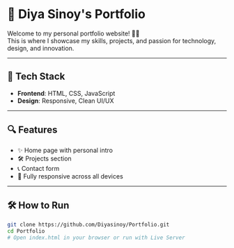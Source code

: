 # 💼 Diya Sinoy's Portfolio

Welcome to my personal portfolio website! 👩‍💻  
This is where I showcase my skills, projects, and passion for technology, design, and innovation.

---

## 🚀 Tech Stack

- **Frontend**: HTML, CSS, JavaScript
- **Design**: Responsive, Clean UI/UX

---

## 🔍 Features

- ✨ Home page with personal intro
- 🛠️ Projects section
- 📞 Contact form
- 📱 Fully responsive across all devices

---


## 🛠️ How to Run

```bash
git clone https://github.com/Diyasinoy/Portfolio.git
cd Portfolio
# Open index.html in your browser or run with Live Server
